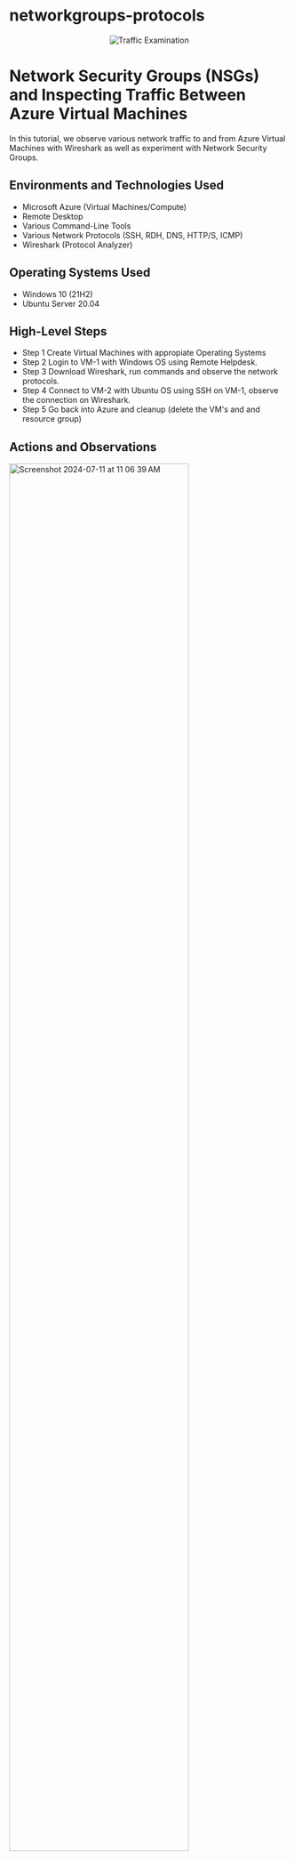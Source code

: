# networkgroups-protocols
<p align="center">
<img src="https://i.imgur.com/Ua7udoS.png" alt="Traffic Examination"/>
</p>

<h1>Network Security Groups (NSGs) and Inspecting Traffic Between Azure Virtual Machines</h1>
In this tutorial, we observe various network traffic to and from Azure Virtual Machines with Wireshark as well as experiment with Network Security Groups. <br />


<!--<h2>Video Demonstration</h2>

- ### [YouTube: Azure Virtual Machines, Wireshark, and Network Security Groups](https://www.youtube.com) -->

<h2>Environments and Technologies Used</h2>

- Microsoft Azure (Virtual Machines/Compute)
- Remote Desktop
- Various Command-Line Tools
- Various Network Protocols (SSH, RDH, DNS, HTTP/S, ICMP)
- Wireshark (Protocol Analyzer)

<h2>Operating Systems Used </h2>

- Windows 10 (21H2)
- Ubuntu Server 20.04

<h2>High-Level Steps</h2>

- Step 1 Create Virtual Machines with appropiate Operating Systems
- Step 2 Login to VM-1 with Windows OS using Remote Helpdesk.
- Step 3 Download Wireshark, run commands and observe the network protocols.
- Step 4 Connect to VM-2 with Ubuntu OS using SSH on VM-1, observe the connection on Wireshark.
- Step 5 Go back into Azure and cleanup (delete the VM's and and resource group)

<h2>Actions and Observations</h2>

<p>
<img height="80%" width="80%" alt="Screenshot 2024-07-11 at 11 06 39 AM" src="https://github.com/user-attachments/assets/cad35b5e-e061-4cdc-8b9f-3b7dc206bfc7">

</p>
<p>
After logging into Azure I created a Resource Group called "Grp" and created two Virtual Machines one with Windows and another with Linux. 
</p>
<br />

<p>
<img width="80%" alt="Screenshot 2024-07-11 at 10 46 05 AM" src="https://github.com/user-attachments/assets/73de2d32-a0f0-4b6a-aa66-adf81dd7d5b4">
</p>
<p>
After the making sure the Virtual Machines were up and running, I opened Microsft Remote Helpdesk and logged into VM-1 with the Windows OS. Then once available I opened the command-line and checked the user and machine I was on.
</p>
<br />

<p>
<img width="80%" alt="Screenshot 2024-07-11 at 10 58 03 AM" src="https://github.com/user-attachments/assets/0611cca2-927e-46b6-b5f4-2f98c62eeb6d">
<img width="80%" alt="Screenshot 2024-07-11 at 11 01 18 AM" src="https://github.com/user-attachments/assets/a83eccf5-a27a-43c2-aea2-301958cd88ad">
<img width="80%" alt="Screenshot 2024-07-11 at 11 14 47 AM" src="https://github.com/user-attachments/assets/d1a21ff4-3a01-4565-981c-57663d88098e">
</p>
<p>
Then I downloaded Wireshark and proceeded to run commands that executed certain network protocols so I could observe them.
</p>
<br />

<p>
<img width="80%" alt="Screenshot 2024-07-11 at 11 13 12 AM" src="https://github.com/user-attachments/assets/f4a3a2f3-7548-4b9e-93d3-29358912b7e4">
</p>
<p>
Once I completed running the previous commands I connected to the other Virtual Machine using the ssh command. Then I checked the user and machine name to verify.
</p>
<br>

<p>
<img width="80%" alt="Screenshot 2024-07-11 at 11 53 27 AM" src="https://github.com/user-attachments/assets/57d1ed8e-ef52-46fc-ab5f-5436e72978ed">
</p>
<p>
To finish up I logged back into Azure and went to Resource Groups. From there I deleted both the Virtual Machines, the related components, and the resouce group entirely.
</p>
